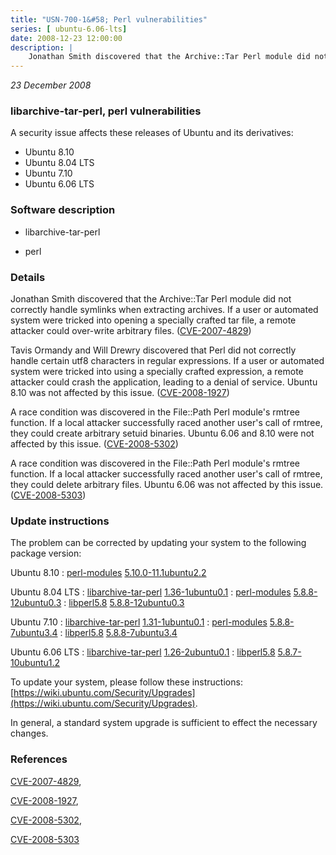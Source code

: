 ```yaml
---
title: "USN-700-1&#58; Perl vulnerabilities"
series: [ ubuntu-6.06-lts]
date: 2008-12-23 12:00:00
description: |
    Jonathan Smith discovered that the Archive::Tar Perl module did not correctly handle symlinks when extracting archives.  If a user or automated system were tricked into opening a specially crafted tar file, a remote attacker could over-write arbitrary files.  ([CVE-2007-4829](http://people.ubuntu.com/~ubuntu-security/cve/CVE-2007-4829))
--- 
```

 
 

*23 December 2008*

### libarchive-tar-perl, perl vulnerabilities

A security issue affects these releases of Ubuntu and its derivatives:

* Ubuntu 8.10
* Ubuntu 8.04 LTS
* Ubuntu 7.10
* Ubuntu 6.06 LTS

### Software description

* libarchive-tar-perl 

* perl 

### Details

Jonathan Smith discovered that the Archive::Tar Perl module did not correctly handle symlinks when extracting archives. If a user or automated system were tricked into opening a specially crafted tar file, a remote attacker could over-write arbitrary files. ([CVE-2007-4829](http://people.ubuntu.com/~ubuntu-security/cve/CVE-2007-4829))

Tavis Ormandy and Will Drewry discovered that Perl did not correctly handle certain utf8 characters in regular expressions. If a user or automated system were tricked into using a specially crafted expression, a remote attacker could crash the application, leading to a denial of service. Ubuntu 8.10 was not affected by this issue. ([CVE-2008-1927](http://people.ubuntu.com/~ubuntu-security/cve/CVE-2008-1927))

A race condition was discovered in the File::Path Perl module&#39;s rmtree function. If a local attacker successfully raced another user&#39;s call of rmtree, they could create arbitrary setuid binaries. Ubuntu 6.06 and 8.10 were not affected by this issue. ([CVE-2008-5302](http://people.ubuntu.com/~ubuntu-security/cve/CVE-2008-5302))

A race condition was discovered in the File::Path Perl module&#39;s rmtree function. If a local attacker successfully raced another user&#39;s call of rmtree, they could delete arbitrary files. Ubuntu 6.06 was not affected by this issue. ([CVE-2008-5303](http://people.ubuntu.com/~ubuntu-security/cve/CVE-2008-5303)) 

### Update instructions

The problem can be corrected by updating your system to the following package version:

Ubuntu 8.10
 : [perl-modules](https://launchpad.net/ubuntu/+source/perl) <span> [5.10.0-11.1ubuntu2.2](https://launchpad.net/ubuntu/+source/perl/5.10.0-11.1ubuntu2.2) </span> 

Ubuntu 8.04 LTS
 : [libarchive-tar-perl](https://launchpad.net/ubuntu/+source/libarchive-tar-perl) <span> [1.36-1ubuntu0.1](https://launchpad.net/ubuntu/+source/libarchive-tar-perl/1.36-1ubuntu0.1) </span> 
 : [perl-modules](https://launchpad.net/ubuntu/+source/perl) <span> [5.8.8-12ubuntu0.3](https://launchpad.net/ubuntu/+source/perl/5.8.8-12ubuntu0.3) </span> 
 : [libperl5.8](https://launchpad.net/ubuntu/+source/perl) <span> [5.8.8-12ubuntu0.3](https://launchpad.net/ubuntu/+source/perl/5.8.8-12ubuntu0.3) </span> 

Ubuntu 7.10
 : [libarchive-tar-perl](https://launchpad.net/ubuntu/+source/libarchive-tar-perl) <span> [1.31-1ubuntu0.1](https://launchpad.net/ubuntu/+source/libarchive-tar-perl/1.31-1ubuntu0.1) </span> 
 : [perl-modules](https://launchpad.net/ubuntu/+source/perl) <span> [5.8.8-7ubuntu3.4](https://launchpad.net/ubuntu/+source/perl/5.8.8-7ubuntu3.4) </span> 
 : [libperl5.8](https://launchpad.net/ubuntu/+source/perl) <span> [5.8.8-7ubuntu3.4](https://launchpad.net/ubuntu/+source/perl/5.8.8-7ubuntu3.4) </span> 

Ubuntu 6.06 LTS
 : [libarchive-tar-perl](https://launchpad.net/ubuntu/+source/libarchive-tar-perl) <span> [1.26-2ubuntu0.1](https://launchpad.net/ubuntu/+source/libarchive-tar-perl/1.26-2ubuntu0.1) </span> 
 : [libperl5.8](https://launchpad.net/ubuntu/+source/perl) <span> [5.8.7-10ubuntu1.2](https://launchpad.net/ubuntu/+source/perl/5.8.7-10ubuntu1.2) </span> 

To update your system, please follow these instructions: [https://wiki.ubuntu.com/Security/Upgrades](https://wiki.ubuntu.com/Security/Upgrades).

In general, a standard system upgrade is sufficient to effect the necessary changes. 

### References

 
 [CVE-2007-4829](http://people.ubuntu.com/~ubuntu-security/cve/CVE-2007-4829), 

 [CVE-2008-1927](http://people.ubuntu.com/~ubuntu-security/cve/CVE-2008-1927), 

 [CVE-2008-5302](http://people.ubuntu.com/~ubuntu-security/cve/CVE-2008-5302), 

 [CVE-2008-5303](http://people.ubuntu.com/~ubuntu-security/cve/CVE-2008-5303)
 

